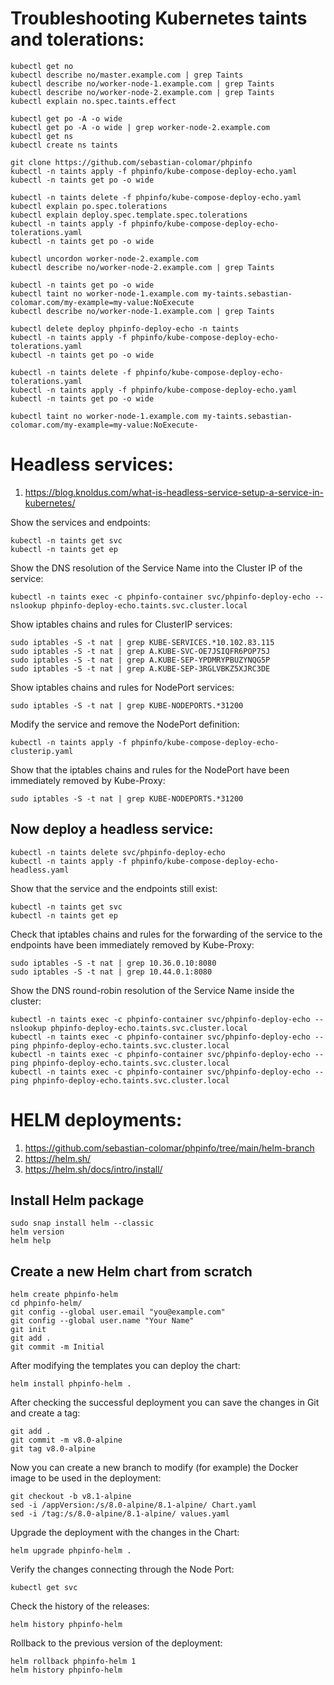 # Troubleshooting Kubernetes taints and tolerations:
```
kubectl get no
kubectl describe no/master.example.com | grep Taints
kubectl describe no/worker-node-1.example.com | grep Taints
kubectl describe no/worker-node-2.example.com | grep Taints
kubectl explain no.spec.taints.effect
```
```
kubectl get po -A -o wide
kubectl get po -A -o wide | grep worker-node-2.example.com
kubectl get ns
kubectl create ns taints
```
```
git clone https://github.com/sebastian-colomar/phpinfo
kubectl -n taints apply -f phpinfo/kube-compose-deploy-echo.yaml
kubectl -n taints get po -o wide
```
```
kubectl -n taints delete -f phpinfo/kube-compose-deploy-echo.yaml
kubectl explain po.spec.tolerations
kubectl explain deploy.spec.template.spec.tolerations
kubectl -n taints apply -f phpinfo/kube-compose-deploy-echo-tolerations.yaml
kubectl -n taints get po -o wide
```
```
kubectl uncordon worker-node-2.example.com
kubectl describe no/worker-node-2.example.com | grep Taints
```
```
kubectl -n taints get po -o wide
kubectl taint no worker-node-1.example.com my-taints.sebastian-colomar.com/my-example=my-value:NoExecute
kubectl describe no/worker-node-1.example.com | grep Taints
```
```
kubectl delete deploy phpinfo-deploy-echo -n taints
kubectl -n taints apply -f phpinfo/kube-compose-deploy-echo-tolerations.yaml
kubectl -n taints get po -o wide
```
```
kubectl -n taints delete -f phpinfo/kube-compose-deploy-echo-tolerations.yaml 
kubectl -n taints apply -f phpinfo/kube-compose-deploy-echo.yaml
kubectl -n taints get po -o wide
```
```
kubectl taint no worker-node-1.example.com my-taints.sebastian-colomar.com/my-example=my-value:NoExecute-
```
# Headless services:
1. https://blog.knoldus.com/what-is-headless-service-setup-a-service-in-kubernetes/

Show the services and endpoints:
```
kubectl -n taints get svc
kubectl -n taints get ep
```
Show the DNS resolution of the Service Name into the Cluster IP of the service:
```
kubectl -n taints exec -c phpinfo-container svc/phpinfo-deploy-echo -- nslookup phpinfo-deploy-echo.taints.svc.cluster.local
```
Show iptables chains and rules for ClusterIP services:
```
sudo iptables -S -t nat | grep KUBE-SERVICES.*10.102.83.115
sudo iptables -S -t nat | grep A.KUBE-SVC-OE7JSIQFR6POP75J
sudo iptables -S -t nat | grep A.KUBE-SEP-YPDMRYPBUZYNQG5P
sudo iptables -S -t nat | grep A.KUBE-SEP-3RGLVBKZ5XJRC3DE
```
Show iptables chains and rules for NodePort services:
```
sudo iptables -S -t nat | grep KUBE-NODEPORTS.*31200
```
Modify the service and remove the NodePort definition:
```
kubectl -n taints apply -f phpinfo/kube-compose-deploy-echo-clusterip.yaml
```
Show that the iptables chains and rules for the NodePort have been immediately removed by Kube-Proxy:
```
sudo iptables -S -t nat | grep KUBE-NODEPORTS.*31200
```
## Now deploy a headless service:
```
kubectl -n taints delete svc/phpinfo-deploy-echo
kubectl -n taints apply -f phpinfo/kube-compose-deploy-echo-headless.yaml
```
Show that the service and the endpoints still exist:
```
kubectl -n taints get svc
kubectl -n taints get ep
```
Check that iptables chains and rules for the forwarding of the service to the endpoints have been immediately removed by Kube-Proxy:
```
sudo iptables -S -t nat | grep 10.36.0.10:8080
sudo iptables -S -t nat | grep 10.44.0.1:8080
```
Show the DNS round-robin resolution of the Service Name inside the cluster:
```
kubectl -n taints exec -c phpinfo-container svc/phpinfo-deploy-echo -- nslookup phpinfo-deploy-echo.taints.svc.cluster.local
kubectl -n taints exec -c phpinfo-container svc/phpinfo-deploy-echo -- ping phpinfo-deploy-echo.taints.svc.cluster.local
kubectl -n taints exec -c phpinfo-container svc/phpinfo-deploy-echo -- ping phpinfo-deploy-echo.taints.svc.cluster.local
kubectl -n taints exec -c phpinfo-container svc/phpinfo-deploy-echo -- ping phpinfo-deploy-echo.taints.svc.cluster.local
```
# HELM deployments:
1. https://github.com/sebastian-colomar/phpinfo/tree/main/helm-branch
2. https://helm.sh/
3. https://helm.sh/docs/intro/install/

## Install Helm package
```
sudo snap install helm --classic
helm version
helm help
```
## Create a new Helm chart from scratch
```
helm create phpinfo-helm
cd phpinfo-helm/
git config --global user.email "you@example.com"
git config --global user.name "Your Name"
git init
git add .
git commit -m Initial
```
After modifying the templates you can deploy the chart:
```
helm install phpinfo-helm .
```
After checking the successful deployment you can save the changes in Git and create a tag:
```
git add .
git commit -m v8.0-alpine
git tag v8.0-alpine
```
Now you can create a new branch to modify (for example) the Docker image to be used in the deployment:
```
git checkout -b v8.1-alpine
sed -i /appVersion:/s/8.0-alpine/8.1-alpine/ Chart.yaml
sed -i /tag:/s/8.0-alpine/8.1-alpine/ values.yaml
```
Upgrade the deployment with the changes in the Chart:
```
helm upgrade phpinfo-helm .
```
Verify the changes connecting through the Node Port:
```
kubectl get svc
```
Check the history of the releases:
```
helm history phpinfo-helm
```
Rollback to the previous version of the deployment:
```
helm rollback phpinfo-helm 1
helm history phpinfo-helm
```
